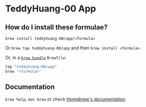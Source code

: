 # TeddyHuang-00 App

## How do I install these formulae?

`brew install teddyhuang-00/app/<formula>`

Or `brew tap teddyhuang-00/app` and then `brew install <formula>`.

Or, in a [`brew bundle`](https://github.com/Homebrew/homebrew-bundle) `Brewfile`:

```ruby
tap "teddyhuang-00/app"
brew "<formula>"
```

## Documentation

`brew help`, `man brew` or check [Homebrew's documentation](https://docs.brew.sh).
